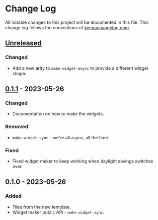 # Change Log
All notable changes to this project will be documented in this file. This change log follows the conventions of [keepachangelog.com](http://keepachangelog.com/).

## [Unreleased]
### Changed
- Add a new arity to `make-widget-async` to provide a different widget shape.

## [0.1.1] - 2023-05-26
### Changed
- Documentation on how to make the widgets.

### Removed
- `make-widget-sync` - we're all async, all the time.

### Fixed
- Fixed widget maker to keep working when daylight savings switches over.

## 0.1.0 - 2023-05-26
### Added
- Files from the new template.
- Widget maker public API - `make-widget-sync`.

[Unreleased]: https://sourcehost.site/your-name/url-shortener/compare/0.1.1...HEAD
[0.1.1]: https://sourcehost.site/your-name/url-shortener/compare/0.1.0...0.1.1
